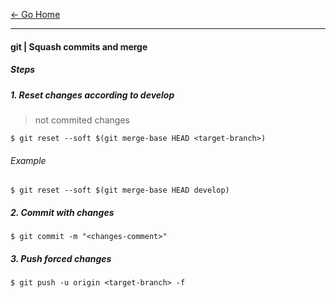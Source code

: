 [&#8592; Go Home](../README.md)

---

#### git | Squash commits and merge

##### Steps

##### 1. Reset changes according to develop
> not commited changes
```
$ git reset --soft $(git merge-base HEAD <target-branch>)
```
###### Example
```
$ git reset --soft $(git merge-base HEAD develop)
```

##### 2. Commit with changes
```
$ git commit -m "<changes-comment>"
```

##### 3. Push forced changes
```
$ git push -u origin <target-branch> -f
```
